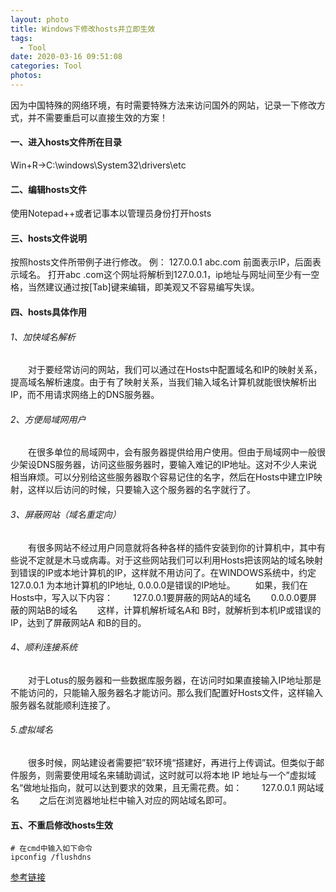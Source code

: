 ```yaml
---
layout: photo
title: Windows下修改hosts并立即生效
tags:
  - Tool
date: 2020-03-16 09:51:08
categories: Tool
photos:
---
```

因为中国特殊的网络环境，有时需要特殊方法来访问国外的网站，记录一下修改方式，并不需要重启可以直接生效的方案！
<!--more-->

#### 一、进入hosts文件所在目录

  Win+R->C:\windows\System32\drivers\etc

#### 二、编辑hosts文件

  使用Notepad++或者记事本以管理员身份打开hosts

#### 三、hosts文件说明

  按照hosts文件所带例子进行修改。
  例：
  127.0.0.1 abc.com
  前面表示IP，后面表示域名。
  打开abc .com这个网址将解析到127.0.0.1，ip地址与网址间至少有一空格，当然建议通过按[Tab]键来编辑，即美观又不容易编写失误。

#### 四、hosts具体作用

###### 1、加快域名解析

　　对于要经常访问的网站，我们可以通过在Hosts中配置域名和IP的映射关系，提高域名解析速度。由于有了映射关系，当我们输入域名计算机就能很快解析出IP，而不用请求网络上的DNS服务器。

###### 2、方便局域网用户

　　在很多单位的局域网中，会有服务器提供给用户使用。但由于局域网中一般很少架设DNS服务器，访问这些服务器时，要输入难记的IP地址。这对不少人来说相当麻烦。可以分别给这些服务器取个容易记住的名字，然后在Hosts中建立IP映射，这样以后访问的时候，只要输入这个服务器的名字就行了。

###### 3、屏蔽网站（域名重定向）

　　有很多网站不经过用户同意就将各种各样的插件安装到你的计算机中，其中有些说不定就是木马或病毒。对于这些网站我们可以利用Hosts把该网站的域名映射到错误的IP或本地计算机的IP，这样就不用访问了。在WINDOWS系统中，约定 127.0.0.1 为本地计算机的IP地址, 0.0.0.0是错误的IP地址。
　　如果，我们在Hosts中，写入以下内容：
　　127.0.0.1要屏蔽的网站A的域名
　　0.0.0.0要屏蔽的网站B的域名
　　这样，计算机解析域名A和 B时，就解析到本机IP或错误的IP，达到了屏蔽网站A 和B的目的。

###### 4、顺利连接系统

　　对于Lotus的服务器和一些数据库服务器，在访问时如果直接输入IP地址那是不能访问的，只能输入服务器名才能访问。那么我们配置好Hosts文件，这样输入服务器名就能顺利连接了。

###### 5.虚拟域名

　　很多时候，网站建设者需要把”软环境“搭建好，再进行上传调试。但类似于邮件服务，则需要使用域名来辅助调试，这时就可以将本地 IP 地址与一个”虚拟域名“做地址指向，就可以达到要求的效果，且无需花费。如：
　　127.0.0.1 网站域名
　　之后在浏览器地址栏中输入对应的网站域名即可。

#### 五、不重启修改hosts生效

```
# 在cmd中输入如下命令
ipconfig /flushdns
```

[参考链接](https://baike.baidu.com/item/hosts/10474546?fr=aladdin)